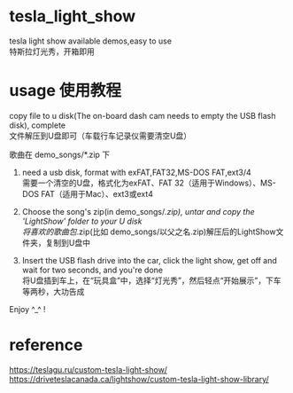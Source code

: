 # tesla_light_show
 tesla light show available demos,easy to use  
 特斯拉灯光秀，开箱即用
 

# usage 使用教程
copy file to u disk(The on-board dash cam needs to empty the USB flash disk), complete   
文件解压到U盘即可（车载行车记录仪需要清空U盘）

歌曲在 demo_songs/*.zip 下

1. need a usb disk, format with  exFAT,FAT32,MS-DOS FAT,ext3/4   
需要一个清空的U盘，格式化为exFAT、FAT 32（适用于Windows）、MS-DOS FAT（适用于Mac）、ext3或ext4

2. Choose the song's zip(in demo_songs/*.zip), untar and copy the 'LightShow' folder to your U disk   
 将喜欢的歌曲包*.zip(比如 demo_songs/以父之名.zip)解压后的LightShow文件夹，复制到U盘中

3. Insert the USB flash drive into the car, click the light show, get off and wait for two seconds, and you're done   
 将U盘插到车上，在“玩具盒”中，选择“灯光秀”，然后轻点“开始展示”，下车等两秒，大功告成

Enjoy ^_^ !


# reference 
https://teslagu.ru/custom-tesla-light-show/   
https://driveteslacanada.ca/lightshow/custom-tesla-light-show-library/
